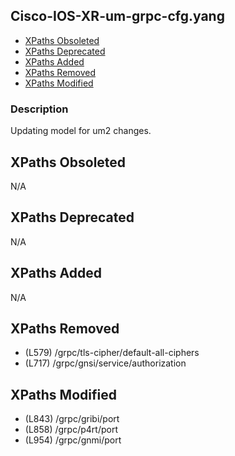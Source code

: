 ## Cisco-IOS-XR-um-grpc-cfg.yang

- [XPaths Obsoleted](#xpaths-obsoleted)
- [XPaths Deprecated](#xpaths-deprecated)
- [XPaths Added](#xpaths-added)
- [XPaths Removed](#xpaths-removed)
- [XPaths Modified](#xpaths-modified)

### Description

Updating model for um2 changes.

## XPaths Obsoleted

N/A

## XPaths Deprecated

N/A

## XPaths Added

N/A

## XPaths Removed

- (L579)	/grpc/tls-cipher/default-all-ciphers
- (L717)	/grpc/gnsi/service/authorization

## XPaths Modified

- (L843)	/grpc/gribi/port
- (L858)	/grpc/p4rt/port
- (L954)	/grpc/gnmi/port


